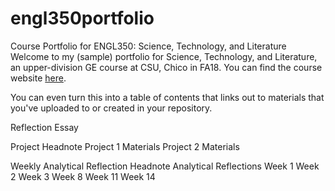 # engl350portfolio
Course Portfolio for ENGL350: Science, Technology, and Literature
Welcome to my (sample) portfolio for Science, Technology, and Literature, an upper-division GE course at CSU, Chico in FA18.
You can find the course website [here](https://engl350.tumblr.com/).

You can even turn this into a table of contents that links out to materials that you've uploaded to or created in your repository.
      
Reflection Essay

Project Headnote
Project 1 Materials
Project 2 Materials

Weekly Analytical Reflection Headnote
Analytical Reflections
Week 1
Week 2
Week 3
Week 8
Week 11
Week 14
